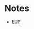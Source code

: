 # Notes

* [EUP](https://www.ecfr.gov/cgi-bin/text-idx?SID=a966dca58fed785faa57b737660c5254&mc=true&node=se40.26.172_13&rgn=div8)

